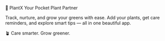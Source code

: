 🌿 PlantX
Your Pocket Plant Partner

Track, nurture, and grow your greens with ease.
Add your plants, get care reminders, and explore smart tips — all in one beautiful app.

🪴 Care smarter. Grow greener.

